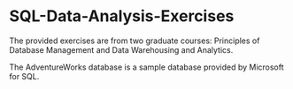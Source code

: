 # SQL-Data-Analysis-Exercises

The provided exercises are from two graduate courses: Principles of Database Management and Data Warehousing and Analytics. 

The AdventureWorks database is a sample database provided by Microsoft for SQL.

